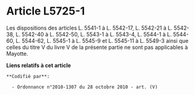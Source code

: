 # Article L5725-1

Les dispositions des articles L. 5541-1 à L. 5542-17, L. 5542-21 à L. 5542-38, L. 5542-40 à L. 5542-50, L. 5543-1 à L.
5543-4, L. 5544-1 à L. 5544-60, L. 5544-62, L. 5545-1 à L. 5545-9 et L. 5545-11 à L. 5549-3 ainsi que celles du titre V du
livre V de la présente partie ne sont pas applicables à Mayotte.

**Liens relatifs à cet article**

	**Codifié par**:

	  - Ordonnance n°2010-1307 du 28 octobre 2010 - art. (V)
